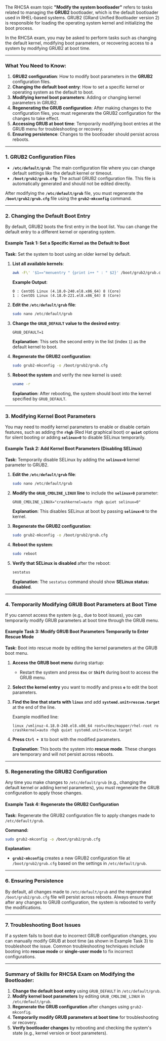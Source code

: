 The RHCSA exam topic **"Modify the system bootloader"** refers to tasks related to managing the **GRUB2** bootloader, which is the default bootloader used in RHEL-based systems. GRUB2 (GRand Unified Bootloader version 2) is responsible for loading the operating system kernel and initializing the boot process.

In the RHCSA exam, you may be asked to perform tasks such as changing the default kernel, modifying boot parameters, or recovering access to a system by modifying GRUB2 at boot time.


---

### **What You Need to Know:**
1. **GRUB2 configuration**: How to modify boot parameters in the **GRUB2** configuration files.
2. **Changing the default boot entry**: How to set a specific kernel or operating system as the default to boot.
3. **Modifying kernel boot parameters**: Adding or changing kernel parameters in GRUB2.
4. **Regenerating the GRUB configuration**: After making changes to the configuration files, you must regenerate the GRUB2 configuration for the changes to take effect.
5. **Accessing GRUB at boot time**: Temporarily modifying boot entries at the GRUB menu for troubleshooting or recovery.
6. **Ensuring persistence**: Changes to the bootloader should persist across reboots.

---

### **1. GRUB2 Configuration Files**

- **`/etc/default/grub`**: The main configuration file where you can change default settings like the default kernel or timeout.
- **`/boot/grub2/grub.cfg`**: The actual GRUB2 configuration file. This file is automatically generated and should not be edited directly.

After modifying the **`/etc/default/grub`** file, you must regenerate the **`/boot/grub2/grub.cfg`** file using the **`grub2-mkconfig`** command.

---

### **2. Changing the Default Boot Entry**

By default, GRUB2 boots the first entry in the boot list. You can change the default entry to a different kernel or operating system.

#### **Example Task 1: Set a Specific Kernel as the Default to Boot**

**Task:** Set the system to boot using an older kernel by default.

1. **List all available kernels**:
   ```bash
   awk -F\' '$1=="menuentry " {print i++ " : " $2}' /boot/grub2/grub.cfg
   ```

   **Example Output**:
   ```
   0 : CentOS Linux (4.18.0-240.el8.x86_64) 8 (Core)
   1 : CentOS Linux (4.18.0-221.el8.x86_64) 8 (Core)
   ```

2. **Edit the `/etc/default/grub` file**:
   ```bash
   sudo nano /etc/default/grub
   ```

3. **Change the `GRUB_DEFAULT` value to the desired entry**:
   ```
   GRUB_DEFAULT=1
   ```

   **Explanation**: This sets the second entry in the list (index `1`) as the default kernel to boot.

4. **Regenerate the GRUB2 configuration**:
   ```bash
   sudo grub2-mkconfig -o /boot/grub2/grub.cfg
   ```

5. **Reboot the system** and verify the new kernel is used:
   ```bash
   uname -r
   ```

   **Explanation**: After rebooting, the system should boot into the kernel specified by `GRUB_DEFAULT`.

---

### **3. Modifying Kernel Boot Parameters**

You may need to modify kernel parameters to enable or disable certain features, such as adding the **`rhgb`** (Red Hat graphical boot) or **`quiet`** options for silent booting or adding **`selinux=0`** to disable SELinux temporarily.

#### **Example Task 2: Add Kernel Boot Parameters (Disabling SELinux)**

**Task:** Temporarily disable SELinux by adding the **`selinux=0`** kernel parameter to GRUB2.

1. **Edit the `/etc/default/grub` file**:
   ```bash
   sudo nano /etc/default/grub
   ```

2. **Modify the `GRUB_CMDLINE_LINUX` line** to include the **`selinux=0`** parameter:
   ```
   GRUB_CMDLINE_LINUX="crashkernel=auto rhgb quiet selinux=0"
   ```

   **Explanation**: This disables SELinux at boot by passing **`selinux=0`** to the kernel.

3. **Regenerate the GRUB2 configuration**:
   ```bash
   sudo grub2-mkconfig -o /boot/grub2/grub.cfg
   ```

4. **Reboot the system**:
   ```bash
   sudo reboot
   ```

5. **Verify that SELinux is disabled** after the reboot:
   ```bash
   sestatus
   ```

   **Explanation**: The `sestatus` command should show **SELinux status: disabled**.

---

### **4. Temporarily Modifying GRUB Boot Parameters at Boot Time**

If you cannot access the system (e.g., due to boot issues), you can temporarily modify GRUB parameters at boot time through the GRUB menu.

#### **Example Task 3: Modify GRUB Boot Parameters Temporarily to Enter Rescue Mode**

**Task:** Boot into rescue mode by editing the kernel parameters at the GRUB boot menu.

1. **Access the GRUB boot menu** during startup:
   - Restart the system and press **`Esc`** or **`Shift`** during boot to access the GRUB menu.

2. **Select the kernel entry** you want to modify and press **`e`** to edit the boot parameters.

3. **Find the line that starts with `linux`** and add **`systemd.unit=rescue.target`** at the end of the line.

   Example modified line:
   ```
   linux /vmlinuz-4.18.0-240.el8.x86_64 root=/dev/mapper/rhel-root ro crashkernel=auto rhgb quiet systemd.unit=rescue.target
   ```

4. **Press `Ctrl + X`** to boot with the modified parameters.

   **Explanation**: This boots the system into **rescue mode**. These changes are temporary and will not persist across reboots.

---

### **5. Regenerating the GRUB2 Configuration**

Any time you make changes to `/etc/default/grub` (e.g., changing the default kernel or adding kernel parameters), you must regenerate the GRUB configuration to apply those changes.

#### **Example Task 4: Regenerate the GRUB2 Configuration**

**Task:** Regenerate the GRUB2 configuration file to apply changes made to `/etc/default/grub`.

**Command:**
```bash
sudo grub2-mkconfig -o /boot/grub2/grub.cfg
```

**Explanation**:
- **`grub2-mkconfig`** creates a new GRUB2 configuration file at `/boot/grub2/grub.cfg` based on the settings in `/etc/default/grub`.

---

### **6. Ensuring Persistence**

By default, all changes made to `/etc/default/grub` and the regenerated `/boot/grub2/grub.cfg` file will persist across reboots. Always ensure that after any changes to GRUB configuration, the system is rebooted to verify the modifications.

---

### **7. Troubleshooting Boot Issues**

If a system fails to boot due to incorrect GRUB configuration changes, you can manually modify GRUB at boot time (as shown in Example Task 3) to troubleshoot the issue. Common troubleshooting techniques include booting into **rescue mode** or **single-user mode** to fix incorrect configurations.

---

### Summary of Skills for RHCSA Exam on Modifying the Bootloader:
1. **Change the default boot entry** using `GRUB_DEFAULT` in `/etc/default/grub`.
2. **Modify kernel boot parameters** by editing `GRUB_CMDLINE_LINUX` in `/etc/default/grub`.
3. **Regenerate the GRUB configuration** after changes using `grub2-mkconfig`.
4. **Temporarily modify GRUB parameters at boot time** for troubleshooting or recovery.
5. **Verify bootloader changes** by rebooting and checking the system's state (e.g., kernel version or boot parameters).

